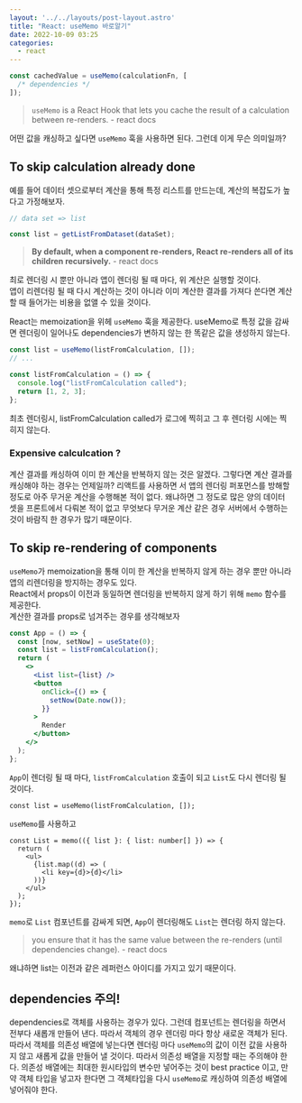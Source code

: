 ```yaml
---
layout: '../../layouts/post-layout.astro'
title: "React: useMemo 바로알기"
date: 2022-10-09 03:25
categories:
  - react
---
```


```jsx
const cachedValue = useMemo(calculationFn, [
  /* dependencies */
]);
```

> `useMemo` is a React Hook that lets you cache the result of a calculation between re-renders. - react docs

어떤 값을 캐싱하고 싶다면 `useMemo` 훅을 사용하면 된다. 그런데 이게 무슨 의미일까?

## To skip calculation already done

예를 들어 데이터 셋으로부터 계산을 통해 특정 리스트를 만드는데, 계산의 복잡도가 높다고 가정해보자.

```jsx
// data set => list

const list = getListFromDataset(dataSet);
```

> **By default, when a component re-renders, React re-renders all of its children recursively.** - react docs

최로 렌더링 시 뿐만 아니라 앱이 렌더링 될 때 마다, 위 계산은 실행할 것이다.  
앱이 리렌더링 될 때 다시 계산하는 것이 아니라 이미 계산한 결과를 가져다 쓴다면 계산할 때 들어가는 비용을 없앨 수 있을 것이다.

React는 memoization을 위헤 `useMemo` 훅을 제공한다. useMemo로 특정 값을 감싸면 렌더링이 일어나도 dependencies가 변하지 않는 한 똑같은 값을 생성하지 않는다.

```jsx
const list = useMemo(listFromCalculation, []);
// ...

const listFromCalculation = () => {
  console.log("listFromCalculation called");
  return [1, 2, 3];
};
```

최초 렌더링시, listFromCalculation called가 로그에 찍히고 그 후 렌더링 시에는 찍히지 않는다.

### Expensive calculcation ?

계산 결과를 캐싱하여 이미 한 계산을 반복하지 않는 것은 알겠다. 그렇다면 계산 결과를 캐싱해야 하는 경우는 언제일까? 리액트를 사용하면 서 앱의 렌더링 퍼포먼스를 방해할 정도로 아주 무거운 계산을 수행해본 적이 없다. 왜냐하면 그 정도로 많은 양의 데이터 셋을 프론트에서 다뤄본 적이 없고 무엇보다 무거운 계산 같은 경우 서버에서 수행하는 것이 바람직 한 경우가 많기 때문이다.

## To skip re-rendering of components

`useMemo`가 memoization을 통해 이미 한 계산을 반복하지 않게 하는 경우 뿐만 아니라 앱의 리렌더링을 방지하는 경우도 있다.  
React에서 props이 이전과 동일하면 렌더링을 반복하지 않게 하기 위해 `memo` 함수를 제공한다.  
계산한 결과를 props로 넘겨주는 경우를 생각해보자

```jsx
const App = () => {
  const [now, setNow] = useState(0);
  const list = listFromCalculation();
  return (
    <>
      <List list={list} />
      <button
        onClick={() => {
          setNow(Date.now());
        }}
      >
        Render
      </button>
    </>
  );
};
```

`App`이 렌더링 될 때 마다, `listFromCalculation` 호출이 되고 `List`도 다시 렌더링 될 것이다.

```tsx
const list = useMemo(listFromCalculation, []);
```

`useMemo`를 사용하고

```tsx
const List = memo(({ list }: { list: number[] }) => {
  return (
    <ul>
      {list.map((d) => (
        <li key={d}>{d}</li>
      ))}
    </ul>
  );
});
```

`memo`로 `List` 컴포넌트를 감싸게 되면, `App`이 렌더링해도 `List`는 렌더링 하지 않는다.

> you ensure that it has the same value between the re-renders (until dependencies change). - react docs

왜냐하면 list는 이전과 같은 레퍼런스 아이디를 가지고 있기 때문이다.

## dependencies 주의!

dependencies로 객체를 사용하는 경우가 있다. 그런데 컴포넌트는 렌더링을 하면서 전부다 새롭개 만들어 낸다. 따라서 객체의 경우 렌더링 마다 항상 새로운 객체가 된다. 따라서 객체를 의존성 배열에 넣는다면 렌더링 마다 `useMemo`의 값이 이전 값을 사용하지 않고 새롭게 값을 만들어 낼 것이다. 따라서 의존성 배열을 지정할 때는 주의해야 한다. 의존성 배열에는 최대한 원시타입의 변수만 넣어주는 것이 best practice 이고, 만약 객체 타입을 넣고자 한다면 그 객체타입을 다시 `useMemo`로 캐싱하여 의존성 배열에 넣어줘야 한다.
